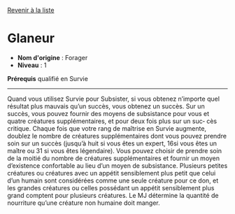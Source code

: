 [Revenir à la liste](..)

# Glaneur

 * **Nom d'origine** : Forager
 * **Niveau** : 1


<p><strong>Prérequis</strong> qualifié en Survie</p>
<hr>
<p>Quand vous utilisez Survie pour Subsister, si vous obtenez n’importe
quel résultat plus mauvais qu’un succès, vous obtenez un succès. Sur
un succès, vous pouvez fournir des moyens de subsistance pour vous
et quatre créatures supplémentaires, et pour deux fois plus sur un suc‑
cès critique.
Chaque fois que votre rang de maîtrise en Survie augmente, doublez le nombre de créatures supplémentaires dont vous pouvez prendre soin sur un succès (jusqu’à huit si vous êtes un expert, 16si vous êtes un maître ou 31 si vous êtes légendaire). Vous pouvez choisir de prendre soin de la moitié du nombre de créatures supplémentaires et fournir un moyen d’existence confortable au lieu d’un moyen de subsistance. Plusieurs petites créatures ou créatures avec un appétit sensiblement plus petit que celui d’un humain sont considérées comme une seule créature pour ce don, et les grandes créatures ou celles possédant un appétit sensiblement plus grand comptent pour plusieurs créatures. Le MJ détermine la quantité de nourriture qu’une créature non humaine doit manger.</p>